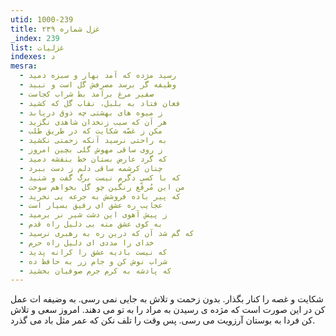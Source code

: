```yaml
---
utid: 1000-239
title: غزل شماره ۲۳۹
_index: 239
list: غزلیات
indexes: د
mesra:
  - رسید مژده که آمد بهار و سبزه دمید
  - وظیفه گر برسد مصرفش گل است و نبید
  - صفیر مرغ برآمد بط شراب کجاست
  - فغان فتاد به بلبل، نقاب گل که کشید
  - ز میوه های بهشتی چه ذوق دریابد
  - هر آن که سیب زنخدان شاهدی نگزید
  - مکن ز غصّه شکایت که در طریق طلب
  - به راحتی نرسید آنکه زحمتی نکشید
  - ز روی ساقی مهوش گلی بچین امروز
  - که گرد عارض بستان خط بنفشه دمید
  - چنان کرشمه ساقی دلم ز دست ببرد
  - که با کسی دگرم نیست برگ گفت و شنید
  - من این مُرقّع رنگین چو گل بخواهم سوخت
  - که پیر باده فروشش به جرعه یی نخرید
  - عجایب ره عشق ای رفیق بسیار است
  - ز پیش آهوی این دشت شیر نر برمید
  - به کوی عشق منه بی دلیل راه قدم
  - که گم شد آن که درین ره به رهبری نرسید
  - خدای را مددی ای دلیل راه حرم
  - که نیست بادیه عشق را کرانه پدید
  - شراب نوش کن و جام زر به حافظ ده
  - که پادشه به کرم جرم صوفیان بخشید
---
```

شکایت و غصه را کنار بگذار. بدون زحمت و تلاش به جایی نمی رسی. به وضیفه ات عمل کن در این صورت است که مژده ی رسیدن به مراد را به تو می دهند. امروز سعی و تلاش کن فردا به بوستان آرزویت می رسی. پس وقت را تلف نکن که عمر مثل باد می گذرد.
